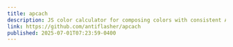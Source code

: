 ```yaml
---
title: apcach
description: JS color calculator for composing colors with consistent APCA contrast ratio.
link: https://github.com/antiflasher/apcach
published: 2025-07-01T07:23:59-0400
---
```

